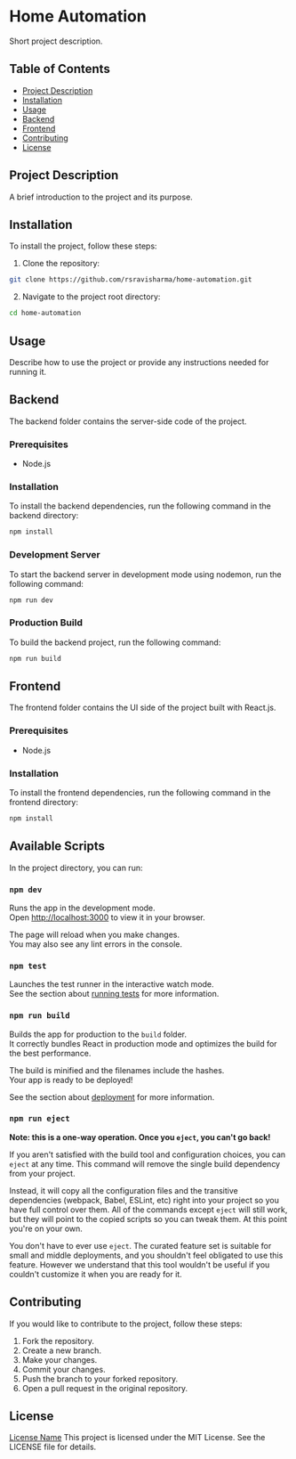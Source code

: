 # Home Automation

Short project description.

## Table of Contents

- [Project Description](#project-description)
- [Installation](#installation)
- [Usage](#usage)
- [Backend](#backend)
- [Frontend](#frontend)
- [Contributing](#contributing)
- [License](#license)

## Project Description

A brief introduction to the project and its purpose.

## Installation

To install the project, follow these steps:

1. Clone the repository:

```bash
git clone https://github.com/rsravisharma/home-automation.git
```

2. Navigate to the project root directory:

```bash
cd home-automation
```

## Usage

Describe how to use the project or provide any instructions needed for running it.

## Backend

The backend folder contains the server-side code of the project.

### Prerequisites

- Node.js

### Installation

To install the backend dependencies, run the following command in the backend directory:

```bash
npm install
```

### Development Server

To start the backend server in development mode using nodemon, run the following command:

```bash
npm run dev
```

### Production Build

To build the backend project, run the following command:

```bash
npm run build
```

## Frontend

The frontend folder contains the UI side of the project built with React.js.

### Prerequisites

- Node.js

### Installation

To install the frontend dependencies, run the following command in the frontend directory:

```bash
npm install
```

## Available Scripts

In the project directory, you can run:

### `npm dev`

Runs the app in the development mode.\
Open [http://localhost:3000](http://localhost:3000) to view it in your browser.

The page will reload when you make changes.\
You may also see any lint errors in the console.

### `npm test`

Launches the test runner in the interactive watch mode.\
See the section about [running tests](https://facebook.github.io/create-react-app/docs/running-tests) for more information.

### `npm run build`

Builds the app for production to the `build` folder.\
It correctly bundles React in production mode and optimizes the build for the best performance.

The build is minified and the filenames include the hashes.\
Your app is ready to be deployed!

See the section about [deployment](https://facebook.github.io/create-react-app/docs/deployment) for more information.

### `npm run eject`

**Note: this is a one-way operation. Once you `eject`, you can't go back!**

If you aren't satisfied with the build tool and configuration choices, you can `eject` at any time. This command will remove the single build dependency from your project.

Instead, it will copy all the configuration files and the transitive dependencies (webpack, Babel, ESLint, etc) right into your project so you have full control over them. All of the commands except `eject` will still work, but they will point to the copied scripts so you can tweak them. At this point you're on your own.

You don't have to ever use `eject`. The curated feature set is suitable for small and middle deployments, and you shouldn't feel obligated to use this feature. However we understand that this tool wouldn't be useful if you couldn't customize it when you are ready for it.

## Contributing

If you would like to contribute to the project, follow these steps:

1. Fork the repository.
2. Create a new branch.
3. Make your changes.
4. Commit your changes.
5. Push the branch to your forked repository.
6. Open a pull request in the original repository.

## License

[License Name](link-to-license) 
This project is licensed under the MIT License. See the LICENSE file for details.